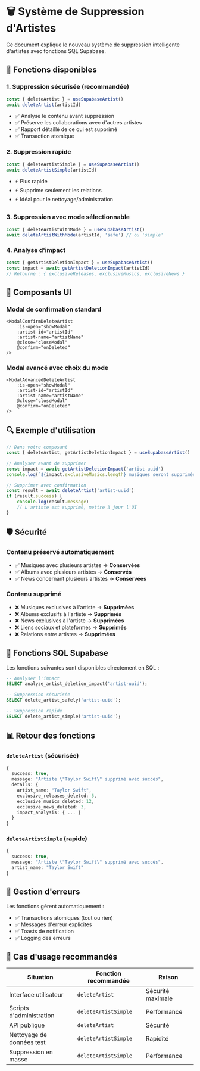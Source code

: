 # 🗑️ Système de Suppression d'Artistes

Ce document explique le nouveau système de suppression intelligente d'artistes avec fonctions SQL Supabase.

## 🎯 Fonctions disponibles

### 1. **Suppression sécurisée (recommandée)**

```typescript
const { deleteArtist } = useSupabaseArtist()
await deleteArtist(artistId)
```

- ✅ Analyse le contenu avant suppression
- ✅ Préserve les collaborations avec d'autres artistes
- ✅ Rapport détaillé de ce qui est supprimé
- ✅ Transaction atomique

### 2. **Suppression rapide**

```typescript
const { deleteArtistSimple } = useSupabaseArtist()
await deleteArtistSimple(artistId)
```

- ⚡ Plus rapide
- ⚡ Supprime seulement les relations
- ⚡ Idéal pour le nettoyage/administration

### 3. **Suppression avec mode sélectionnable**

```typescript
const { deleteArtistWithMode } = useSupabaseArtist()
await deleteArtistWithMode(artistId, 'safe') // ou 'simple'
```

### 4. **Analyse d'impact**

```typescript
const { getArtistDeletionImpact } = useSupabaseArtist()
const impact = await getArtistDeletionImpact(artistId)
// Retourne : { exclusiveReleases, exclusiveMusics, exclusiveNews }
```

## 🧩 Composants UI

### Modal de confirmation standard

```vue
<ModalConfirmDeleteArtist
	:is-open="showModal"
	:artist-id="artistId"
	:artist-name="artistName"
	@close="closeModal"
	@confirm="onDeleted"
/>
```

### Modal avancé avec choix du mode

```vue
<ModalAdvancedDeleteArtist
	:is-open="showModal"
	:artist-id="artistId"
	:artist-name="artistName"
	@close="closeModal"
	@confirm="onDeleted"
/>
```

## 🔍 Exemple d'utilisation

```typescript
// Dans votre composant
const { deleteArtist, getArtistDeletionImpact } = useSupabaseArtist()

// Analyser avant de supprimer
const impact = await getArtistDeletionImpact('artist-uuid')
console.log(`${impact.exclusiveMusics.length} musiques seront supprimées`)

// Supprimer avec confirmation
const result = await deleteArtist('artist-uuid')
if (result.success) {
	console.log(result.message)
	// L'artiste est supprimé, mettre à jour l'UI
}
```

## 🛡️ Sécurité

### Contenu préservé automatiquement

- ✅ Musiques avec plusieurs artistes → **Conservées**
- ✅ Albums avec plusieurs artistes → **Conservés**
- ✅ News concernant plusieurs artistes → **Conservées**

### Contenu supprimé

- ❌ Musiques exclusives à l'artiste → **Supprimées**
- ❌ Albums exclusifs à l'artiste → **Supprimés**
- ❌ News exclusives à l'artiste → **Supprimées**
- ❌ Liens sociaux et plateformes → **Supprimés**
- ❌ Relations entre artistes → **Supprimées**

## 🔧 Fonctions SQL Supabase

Les fonctions suivantes sont disponibles directement en SQL :

```sql
-- Analyser l'impact
SELECT analyze_artist_deletion_impact('artist-uuid');

-- Suppression sécurisée
SELECT delete_artist_safely('artist-uuid');

-- Suppression rapide
SELECT delete_artist_simple('artist-uuid');
```

## 📊 Retour des fonctions

### `deleteArtist` (sécurisée)

```typescript
{
  success: true,
  message: "Artiste \"Taylor Swift\" supprimé avec succès",
  details: {
    artist_name: "Taylor Swift",
    exclusive_releases_deleted: 5,
    exclusive_musics_deleted: 12,
    exclusive_news_deleted: 3,
    impact_analysis: { ... }
  }
}
```

### `deleteArtistSimple` (rapide)

```typescript
{
  success: true,
  message: "Artiste \"Taylor Swift\" supprimé avec succès",
  artist_name: "Taylor Swift"
}
```

## 🚨 Gestion d'erreurs

Les fonctions gèrent automatiquement :

- ✅ Transactions atomiques (tout ou rien)
- ✅ Messages d'erreur explicites
- ✅ Toasts de notification
- ✅ Logging des erreurs

## 🎪 Cas d'usage recommandés

| Situation                 | Fonction recommandée | Raison            |
| ------------------------- | -------------------- | ----------------- |
| Interface utilisateur     | `deleteArtist`       | Sécurité maximale |
| Scripts d'administration  | `deleteArtistSimple` | Performance       |
| API publique              | `deleteArtist`       | Sécurité          |
| Nettoyage de données test | `deleteArtistSimple` | Rapidité          |
| Suppression en masse      | `deleteArtistSimple` | Performance       |
